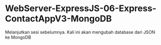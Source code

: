 # WebServer-ExpressJS-06-Express-ContactAppV3-MongoDB
Melanjutkan sesi sebelumnya.
Kali ini akan mengubah database dari JSON ke MongoDB
